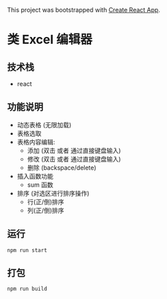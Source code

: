 This project was bootstrapped with [Create React App](https://github.com/facebook/create-react-app).

# 类 Excel 编辑器

## 技术栈

- react

## 功能说明


- 动态表格 (无限加载)
- 表格选取
- 表格内容编辑: 
	- 添加 (双击 或者 通过直接键盘输入)
	- 修改 (双击 或者 通过直接键盘输入)
	- 删除 (backspace/delete)
- 插入函数功能
	- sum 函数
- 排序 (对选区进行排序操作)
	- 行(正/倒)排序
	- 列(正/倒)排序

## 运行
```
npm run start
```

## 打包
```
npm run build
```

